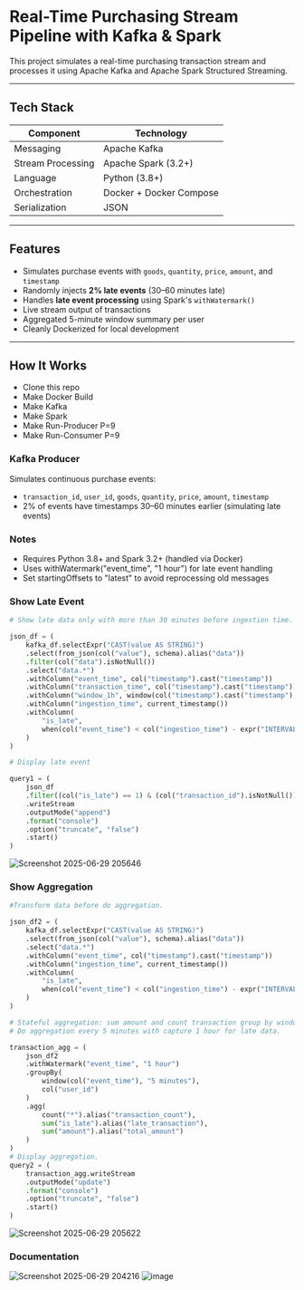 # Real-Time Purchasing Stream Pipeline with Kafka & Spark

This project simulates a real-time purchasing transaction stream and processes it using Apache Kafka and Apache Spark Structured Streaming.

---

## Tech Stack

| Component        | Technology             |
|------------------|------------------------|
| Messaging        | Apache Kafka           |
| Stream Processing| Apache Spark (3.2+)    |
| Language         | Python (3.8+)          |
| Orchestration    | Docker + Docker Compose|
| Serialization    | JSON                   |

---

## Features

- Simulates purchase events with `goods`, `quantity`, `price`, `amount`, and `timestamp`
- Randomly injects **2% late events** (30–60 minutes late)
- Handles **late event processing** using Spark's `withWatermark()`
- Live stream output of transactions
- Aggregated 5-minute window summary per user
- Cleanly Dockerized for local development

---



## How It Works

- Clone this repo
- Make Docker Build
- Make Kafka
- Make Spark
- Make Run-Producer P=9
- Make Run-Consumer P=9

### Kafka Producer

Simulates continuous purchase events:
- `transaction_id`, `user_id`, `goods`, `quantity`, `price`, `amount`, `timestamp`
- 2% of events have timestamps 30–60 minutes earlier (simulating late events)


### Notes
- Requires Python 3.8+ and Spark 3.2+ (handled via Docker)
- Uses withWatermark("event_time", "1 hour") for late event handling
- Set startingOffsets to "latest" to avoid reprocessing old messages

### Show Late Event
```python
# Show late data only with more than 30 minutes before ingestion time. 

json_df = (
    kafka_df.selectExpr("CAST(value AS STRING)")
    .select(from_json(col("value"), schema).alias("data"))
    .filter(col("data").isNotNull())  
    .select("data.*")
    .withColumn("event_time", col("timestamp").cast("timestamp"))
    .withColumn("transaction_time", col("timestamp").cast("timestamp"))
    .withColumn("window_1h", window(col("timestamp").cast("timestamp"), "1 hour"))
    .withColumn("ingestion_time", current_timestamp())
    .withColumn(
        "is_late",
        when(col("event_time") < col("ingestion_time") - expr("INTERVAL 30 MINUTES"), 1).otherwise(0)
    )
)

# Display late event

query1 = (
    json_df
    .filter((col("is_late") == 1) & (col("transaction_id").isNotNull()))
    .writeStream
    .outputMode("append")
    .format("console")
    .option("truncate", "false")
    .start()
)

```
![Screenshot 2025-06-29 205646](https://github.com/user-attachments/assets/5bb0d26a-5b4b-432a-9a02-26b4def4660e)

### Show Aggregation
```python
#Transform data before do aggregation.

json_df2 = (
    kafka_df.selectExpr("CAST(value AS STRING)")
    .select(from_json(col("value"), schema).alias("data"))
    .select("data.*")
    .withColumn("event_time", col("timestamp").cast("timestamp"))
    .withColumn("ingestion_time", current_timestamp())
    .withColumn(
        "is_late",
        when(col("event_time") < col("ingestion_time") - expr("INTERVAL 30 MINUTES"), 1).otherwise(0)
    )
)

# Stateful aggregation: sum amount and count transaction group by window.
# Do aggregation every 5 minutes with capture 1 hour for late data.

transaction_agg = (
    json_df2
    .withWatermark("event_time", "1 hour")
    .groupBy(
        window(col("event_time"), "5 minutes"),
        col("user_id")
    )
    .agg(
        count("*").alias("transaction_count"),
        sum("is_late").alias("late_transaction"),
        sum("amount").alias("total_amount")
    )
)
# Display aggregation.
query2 = (
    transaction_agg.writeStream
    .outputMode("update")
    .format("console")
    .option("truncate", "false")
    .start()
)
```
![Screenshot 2025-06-29 205622](https://github.com/user-attachments/assets/7879bad9-5e73-448e-94bd-c8734301a6a4)

### Documentation
![Screenshot 2025-06-29 204216](https://github.com/user-attachments/assets/e34d4977-1efa-4726-ba90-0f93ffb782b1)
![image](https://github.com/user-attachments/assets/22efa0a8-07a2-4b51-97bf-6945c83f57a7)


